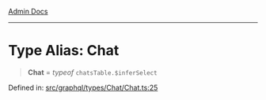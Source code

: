 [Admin Docs](/)

***

# Type Alias: Chat

> **Chat** = *typeof* `chatsTable.$inferSelect`

Defined in: [src/graphql/types/Chat/Chat.ts:25](https://github.com/Sourya07/talawa-api/blob/ead7a48e0174153214ee7311f8b242ee1c1a12ca/src/graphql/types/Chat/Chat.ts#L25)
